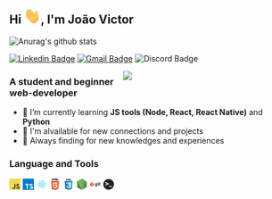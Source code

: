 ## Hi <img src="https://raw.githubusercontent.com/ABSphreak/ABSphreak/master/gifs/Hi.gif" width="30px">, I'm João Victor
![Anurag's github stats](https://github-readme-stats.vercel.app/api?username=joaovictornsv&show_icons=true&bg_color=FFF&text_color=000&title_color=14274e&icon_color=394867)

[![Linkedin Badge](https://img.shields.io/badge/-João%20Victor-6633cc?style=flat-square&logo=Linkedin&color=14274e&link=https://www.linkedin.com/in/joaovictornsv/)](https://www.linkedin.com/in/joaovictornsv/)
[![Gmail Badge](https://img.shields.io/badge/-joaovictornsv@gmail.com-6633cc?style=flat-square&logo=Gmail&1&color=14274e&logoColor=FFF&link=mailto:joaovictornsv@gmail.com)](mailto:joaovictornsv@gmail.com)
![Discord Badge](https://img.shields.io/badge/-JVNS%235203-6633cc?style=flat-square&logo=Discord&color=14274e&logoColor=FFF)

<img src="https://files.readme.io/8c11911-senior-front-end-developer-openings-1.gif" width="300" align="right">

 ### A student and beginner web-developer

 - 🌱 I’m currently learning **JS tools (Node, React, React Native)** and **Python**
 - 🤝 I'm alvailable for new connections and projects
 - 🚀 Always finding for new knowledges and experiences


### Language and Tools
<code><img height="20" src="https://raw.githubusercontent.com/github/explore/80688e429a7d4ef2fca1e82350fe8e3517d3494d/topics/javascript/javascript.png"></code>
<code><img height="20" src="https://raw.githubusercontent.com/github/explore/80688e429a7d4ef2fca1e82350fe8e3517d3494d/topics/typescript/typescript.png"></code>
<code><img height="20" src="https://raw.githubusercontent.com/github/explore/80688e429a7d4ef2fca1e82350fe8e3517d3494d/topics/react/react.png"></code>
<code><img height="20" src="https://raw.githubusercontent.com/github/explore/80688e429a7d4ef2fca1e82350fe8e3517d3494d/topics/html/html.png"></code>
<code><img height="20" src="https://raw.githubusercontent.com/github/explore/80688e429a7d4ef2fca1e82350fe8e3517d3494d/topics/css/css.png"></code>
<code><img height="20" src="https://raw.githubusercontent.com/github/explore/80688e429a7d4ef2fca1e82350fe8e3517d3494d/topics/nodejs/nodejs.png"></code>
<code><img height="20" src="https://raw.githubusercontent.com/github/explore/80688e429a7d4ef2fca1e82350fe8e3517d3494d/topics/git/git.png"></code>
<code><img height="20" src="https://raw.githubusercontent.com/github/explore/80688e429a7d4ef2fca1e82350fe8e3517d3494d/topics/terminal/terminal.png"></code>
